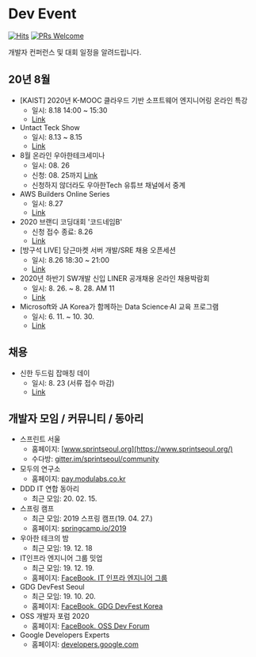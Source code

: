 # Dev Event

[![Hits](https://hits.seeyoufarm.com/api/count/incr/badge.svg?url=https%3A%2F%2Fgithub.com%2Fbrave-people%2FDev-Event%2F&count_bg=%232DB400&title_bg=%23443731&title=Welcome%7E&edge_flat=true)](https://hits.seeyoufarm.com)
[![PRs Welcome](https://img.shields.io/badge/PRs-welcome-brightgreen.svg?style=flat-square)](hhttps://github.com/brave-people/Dev-Event/pulls)


개발자 컨퍼런스 및 대회 일정을 알려드립니다.


## 20년 8월
- [KAIST] 2020년 K-MOOC 클라우드 기반 소프트웨어 엔지니어링 온라인 특강
  - 일시: 8.18 14:00 ~ 15:30
  - [Link](https://onoffmix.com/event/221233)
- Untact Teck Show
  - 일시: 8.13 ~ 8.15
  - [Link](http://seoulvrar.com/)
- 8월 온라인 우아한테크세미나
  - 일시: 08. 26
  - 신청: 08. 25까지 [Link](https://forms.gle/ie8aUe3pAE6h9zu19)
  - 신청하지 않더라도 우아한Tech 유튜브 채널에서 중계
- AWS Builders Online Series
  - 일시: 8.27 
  - [Link](https://aws.amazon.com/ko/events/builders-online-series/?sc_icampaign=field_apac_field_webinar_aws-kr-builders-series_20200827_7010z000001LlkX&sc_ichannel=ha&sc_icontent=awssm-5417&sc_iplace=1up&trk=ha_ed_1up_builder_series20q3_kr~ha_awssm-5417&trkCampaign=builders-online-series)
- 2020 브랜디 코딩대회 '코드네임B'
  - 신청 접수 종료: 8.26
  - [Link](https://brandi.goorm.io/apply/assessment/22248/2020-%EB%B8%8C%EB%9E%9C%EB%94%94-%EC%BD%94%EB%94%A9%EB%8C%80%ED%9A%8C-%EC%BD%94%EB%93%9C%EB%84%A4%EC%9E%84b)
- [방구석 LIVE] 당근마켓 서버 개발/SRE 채용 오픈세션
  - 일시: 8.26 18:30 ~ 21:00
  - [Link](https://festa.io/events/1146?fbclid=IwAR1Acc02XDAt2Rnbd_7FYhpZkf3ImGMbtQlCMbj9EZbbKIyVn3Ie6A21QI4)
- 2020년 하반기 SW개발 신입 LINER 공개채용 온라인 채용박람회
  - 일시: 8. 26. ~ 8. 28. AM 11
  - [Link](https://recruit.linepluscorp.com/lineplus/career/detail/20004421)
- Microsoft와 JA Kor﻿ea가 함께하는 Data Science·AI 교육 프로그램
  - 일시: 6. 11. ~ 10. 30.
  - [Link](https://www.jakorea.org/front/community/user/noticeview.do?seq=1195&board_subtype=&navDepth1=1&navDepth2=1&cPage=&searchText=)


## 채용
- 신한 두드림 잡매칭 데이
  - 일시: 8. 23 (서류 접수 마감)
  - [Link](http://www.dodreammatchmakers.com/)


 
 ## 개발자 모임 / 커뮤니티 / 동아리
 - 스프린트 서울
   - 홈페이지: [www.sprintseoul.org](https://www.sprintseoul.org/)
   - 수다방: [gitter.im/sprintseoul/community](https://gitter.im/sprintseoul/community)
 - 모두의 연구소
   - 홈페이지: [pay.modulabs.co.kr](http://pay.modulabs.co.kr/)
 - DDD IT 연합 동아리
   - 최근 모임: 20. 02. 15.
 - 스프링 캠프
   - 최근 모임: 2019 스프링 캠프(19. 04. 27.)
   - 홈페이지: [springcamp.io/2019](https://www.springcamp.io/2019/)
 - 우아한 테크의 밤
   - 최근 모임: 19. 12. 18
 - IT인프라 엔지니어 그룹 밋업
   - 최근 모임: 19. 12. 19.
   - 홈페이지: [FaceBook. IT 인프라 엔지니어 그룹](https://www.facebook.com/groups/InfraEngineer/)
 - GDG DevFest Seoul
   - 최근 모임: 19. 10. 20.
   - 홈페이지: [FaceBook. GDG DevFest Korea](https://www.facebook.com/devfest.seoul.2019/)
 - OSS 개발자 포럼 2020
   - 홈페이지: [FaceBook. OSS Dev Forum](https://www.facebook.com/groups/ossdevforum)
 - Google Developers Experts
   - 홈페이지: [developers.google.com](https://developers.google.com/community/experts)